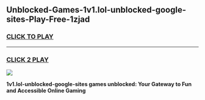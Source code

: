
## Unblocked-Games-1v1.lol-unblocked-google-sites-Play-Free-1zjad
<h3>
<a href="https://premium76.site?title=1v1.lol-unblocked-google-sites&ref=21A">CLICK TO PLAY</a></h3>
<hr>

<h3>
<a href="https://premium76.site?title=1v1.lol-unblocked-google-sites&ref=21A">CLICK 2 PLAY</a>
  
</h3>

<a href="https://premium76.site?title=1v1.lol-unblocked-google-sites&ref=21A"><img src="https://clearcache.store/games.png"></a>


**1v1.lol-unblocked-google-sites games unblocked: Your Gateway to Fun and Accessible Online Gaming**
